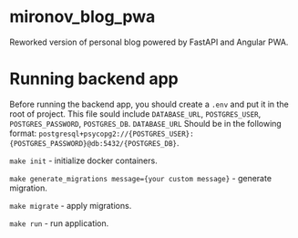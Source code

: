 # mironov_blog_pwa

Reworked version of personal blog powered by FastAPI and Angular PWA.

# Running backend app

Before running the backend app, you should create a `.env` and put it in the root of project. This file sould include `DATABASE_URL`, `POSTGRES_USER`, `POSTGRES_PASSWORD`, `POSTGRES_DB`. `DATABASE_URL` Should be in the following format: `postgresql+psycopg2://{POSTGRES_USER}:{POSTGRES_PASSWORD}@db:5432/{POSTGRES_DB}`.

`make init` - initialize docker containers.

`make generate_migrations message={your custom message}` - generate migration.

`make migrate` - apply migrations.

`make run` - run application.
